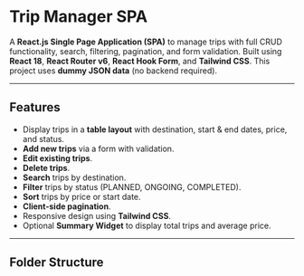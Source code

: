 # Trip Manager SPA

A **React.js Single Page Application (SPA)** to manage trips with full CRUD functionality, search, filtering, pagination, and form validation. Built using **React 18**, **React Router v6**, **React Hook Form**, and **Tailwind CSS**. This project uses **dummy JSON data** (no backend required).

---

## **Features**

- Display trips in a **table layout** with destination, start & end dates, price, and status.
- **Add new trips** via a form with validation.
- **Edit existing trips**.
- **Delete trips**.
- **Search** trips by destination.
- **Filter** trips by status (PLANNED, ONGOING, COMPLETED).
- **Sort** trips by price or start date.
- **Client-side pagination**.
- Responsive design using **Tailwind CSS**.
- Optional **Summary Widget** to display total trips and average price.

---

## **Folder Structure**

